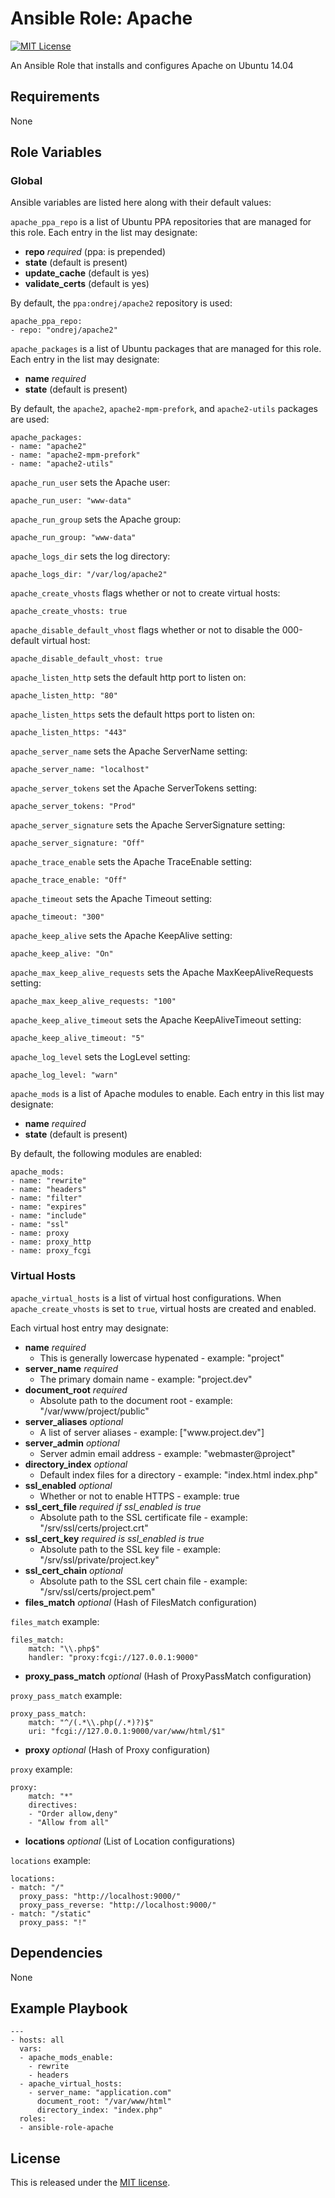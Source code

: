 # Ansible Role: Apache

[![MIT License](http://img.shields.io/badge/license-MIT-003399.svg)](http://opensource.org/licenses/MIT)

An Ansible Role that installs and configures Apache on Ubuntu 14.04

## Requirements

None

## Role Variables

### Global

Ansible variables are listed here along with their default values:

`apache_ppa_repo` is a list of Ubuntu PPA repositories that are managed for
this role. Each entry in the list may designate:

* **repo** *required* (ppa: is prepended)
* **state** (default is present)
* **update_cache** (default is yes)
* **validate_certs** (default is yes)

By default, the `ppa:ondrej/apache2` repository is used:

    apache_ppa_repo:
    - repo: "ondrej/apache2"

`apache_packages` is a list of Ubuntu packages that are managed for this role.
Each entry in the list may designate:

* **name** *required*
* **state** (default is present)

By default, the `apache2`, `apache2-mpm-prefork`, and `apache2-utils` packages
are used:

    apache_packages:
    - name: "apache2"
    - name: "apache2-mpm-prefork"
    - name: "apache2-utils"

`apache_run_user` sets the Apache user:

    apache_run_user: "www-data"

`apache_run_group` sets the Apache group:

    apache_run_group: "www-data"

`apache_logs_dir` sets the log directory:

    apache_logs_dir: "/var/log/apache2"

`apache_create_vhosts` flags whether or not to create virtual hosts:

    apache_create_vhosts: true

`apache_disable_default_vhost` flags whether or not to disable the 000-default
virtual host:

    apache_disable_default_vhost: true


`apache_listen_http` sets the default http port to listen on:

    apache_listen_http: "80"

`apache_listen_https` sets the default https port to listen on:

    apache_listen_https: "443"

`apache_server_name` sets the Apache ServerName setting:

    apache_server_name: "localhost"

`apache_server_tokens` set the Apache ServerTokens setting:

    apache_server_tokens: "Prod"

`apache_server_signature` sets the Apache ServerSignature setting:

    apache_server_signature: "Off"

`apache_trace_enable` sets the Apache TraceEnable setting:

    apache_trace_enable: "Off"

`apache_timeout` sets the Apache Timeout setting:

    apache_timeout: "300"

`apache_keep_alive` sets the Apache KeepAlive setting:

    apache_keep_alive: "On"

`apache_max_keep_alive_requests` sets the Apache MaxKeepAliveRequests setting:

    apache_max_keep_alive_requests: "100"

`apache_keep_alive_timeout` sets the Apache KeepAliveTimeout setting:

    apache_keep_alive_timeout: "5"

`apache_log_level` sets the LogLevel setting:

    apache_log_level: "warn"

`apache_mods` is a list of Apache modules to enable. Each entry in this list
may designate:

* **name** *required*
* **state** (default is present)

By default, the following modules are enabled:

    apache_mods:
    - name: "rewrite"
    - name: "headers"
    - name: "filter"
    - name: "expires"
    - name: "include"
    - name: "ssl"
    - name: proxy
    - name: proxy_http
    - name: proxy_fcgi

### Virtual Hosts

`apache_virtual_hosts` is a list of virtual host configurations. When
`apache_create_vhosts` is set to `true`, virtual hosts are created and enabled.

Each virtual host entry may designate:

* **name** *required*
    * This is generally lowercase hypenated - example: "project"
* **server_name** *required*
    * The primary domain name - example: "project.dev"
* **document_root** *required*
    * Absolute path to the document root - example: "/var/www/project/public"
* **server_aliases** *optional*
    * A list of server aliases - example: \["www&#46;project&#46;dev"\]
* **server_admin** *optional*
    * Server admin email address - example: "webmaster&#64;project"
* **directory_index** *optional*
    * Default index files for a directory - example: "index.html index.php"
* **ssl_enabled** *optional*
    * Whether or not to enable HTTPS - example: true
* **ssl_cert_file** *required if ssl_enabled is true*
    * Absolute path to the SSL certificate file - example: "/srv/ssl/certs/project.crt"
* **ssl_cert_key** *required is ssl_enabled is true*
    * Absolute path to the SSL key file - example: "/srv/ssl/private/project.key"
* **ssl_cert_chain** *optional*
    * Absolute path to the SSL cert chain file - example: "/srv/ssl/certs/project.pem"
* **files_match** *optional* (Hash of FilesMatch configuration)

`files_match` example:

    files_match:
        match: "\\.php$"
        handler: "proxy:fcgi://127.0.0.1:9000"

* **proxy_pass_match** *optional* (Hash of ProxyPassMatch configuration)

`proxy_pass_match` example:

    proxy_pass_match:
        match: "^/(.*\\.php(/.*)?)$"
        uri: "fcgi://127.0.0.1:9000/var/www/html/$1"

* **proxy** *optional* (Hash of Proxy configuration)

`proxy` example:

    proxy:
        match: "*"
        directives:
        - "Order allow,deny"
        - "Allow from all"

* **locations** *optional* (List of Location configurations)

`locations` example:

    locations:
    - match: "/"
      proxy_pass: "http://localhost:9000/"
      proxy_pass_reverse: "http://localhost:9000/"
    - match: "/static"
      proxy_pass: "!"

## Dependencies

None

## Example Playbook

    ---
    - hosts: all
      vars:
      - apache_mods_enable:
        - rewrite
        - headers
      - apache_virtual_hosts:
        - server_name: "application.com"
          document_root: "/var/www/html"
          directory_index: "index.php"
      roles:
      - ansible-role-apache

## License

This is released under the [MIT license](http://opensource.org/licenses/MIT).
